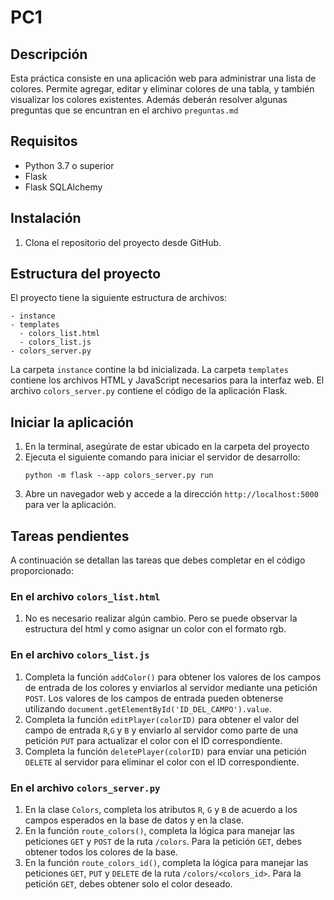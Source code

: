 # PC1

## Descripción
Esta práctica consiste en una aplicación web para administrar una lista de colores. Permite agregar, editar y eliminar colores de una tabla, y también visualizar los colores existentes. Además deberán resolver algunas preguntas que se encuntran en el archivo `preguntas.md`

## Requisitos
- Python 3.7 o superior
- Flask
- Flask SQLAlchemy

## Instalación
1. Clona el repositorio del proyecto desde GitHub.

## Estructura del proyecto
El proyecto tiene la siguiente estructura de archivos:

```
- instance
- templates
  - colors_list.html
  - colors_list.js
- colors_server.py
```

La carpeta `instance` contine la bd inicializada. La carpeta `templates` contiene los archivos HTML y JavaScript necesarios para la interfaz web. El archivo `colors_server.py` contiene el código de la aplicación Flask.

## Iniciar la aplicación
1. En la terminal, asegúrate de estar ubicado en la carpeta del proyecto
2. Ejecuta el siguiente comando para iniciar el servidor de desarrollo:
   ```
   python -m flask --app colors_server.py run
   ```
3. Abre un navegador web y accede a la dirección `http://localhost:5000` para ver la aplicación.

## Tareas pendientes
A continuación se detallan las tareas que debes completar en el código proporcionado:

### En el archivo `colors_list.html`
1. No es necesario realizar algún cambio. Pero se puede observar la estructura del html y como asignar un color con el formato rgb.

### En el archivo `colors_list.js`
1. Completa la función `addColor()` para obtener los valores de los campos de entrada de los colores y enviarlos al servidor mediante una petición `POST`. Los valores de los campos de entrada pueden obtenerse utilizando `document.getElementById('ID_DEL_CAMPO').value`.
2. Completa la función `editPlayer(colorID)` para obtener el valor del campo de entrada `R`,`G` y `B` y enviarlo al servidor como parte de una petición `PUT` para actualizar el color con el ID correspondiente.
3. Completa la función `deletePlayer(colorID)` para enviar una petición `DELETE` al servidor para eliminar el color con el ID correspondiente.

### En el archivo `colors_server.py`
1. En la clase `Colors`, completa los atributos `R`, `G` y `B` de acuerdo a los campos esperados en la base de datos y en la clase.
2. En la función `route_colors()`, completa la lógica para manejar las peticiones `GET` y `POST` de la ruta `/colors`. Para la petición `GET`, debes obtener todos los colores de la base.
3. En la función `route_colors_id()`, completa la lógica para manejar las peticiones `GET`, `PUT` y `DELETE` de la ruta `/colors/<colors_id>`. Para la petición `GET`, debes obtener solo el color deseado.
